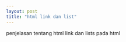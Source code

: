 ```yaml
---
layout: post
title: "html link dan list"
---
```


penjelasan tentang html link dan lists pada html

